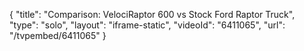 {
    "title": "Comparison: VelociRaptor 600 vs Stock Ford Raptor Truck",
    "type": "solo",
    "layout": "iframe-static",
    "videoId": "6411065",
    "url": "\/tvpembed\/6411065"
}